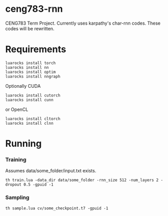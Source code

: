 # ceng783-rnn
CENG783 Term Project. Currently uses karpathy's char-rnn codes. These codes will be rewritten.

# Requirements
```
luarocks install torch
luarocks install nn
luarocks install optim
luarocks install nngraph
```
Optionally CUDA
```
luarocks install cutorch
luarocks install cunn
```
or OpenCL
```
luarocks install cltorch
luarocks install clnn
```

# Running
### Training 
Assumes data/some_folder/input.txt exists.
```
th train.lua -data_dir data/some_folder -rnn_size 512 -num_layers 2 -dropout 0.5 -gpuid -1
```

### Sampling
```
th sample.lua cv/some_checkpoint.t7 -gpuid -1
```

